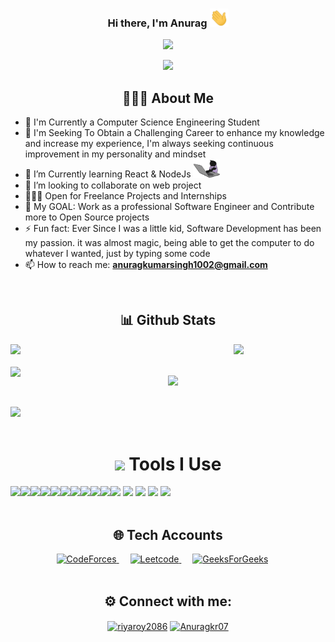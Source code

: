 <div align="center">

### Hi there, I'm Anurag <img src="https://github.com/nouraan-ahmed/nouraan-ahmed/blob/main/wave.gif" width="30px">
  
  <img  src="https://user-images.githubusercontent.com/86841935/158090002-2df41d0c-c480-4de2-83c5-8bb3c37b2ae1.png" width="300px">
  
  ![](https://komarev.com/ghpvc/?username=Anuragkr07&color=blue&style=plastic&align=center)

</div> 



<div align="center">
  
## 👨🏻‍💻 About Me
  
</div> 

- 👯 I'm Currently a Computer Science Engineering Student
- 🔭 I'm Seeking To Obtain a Challenging Career to enhance my knowledge and increase my experience, I'm always seeking continuous improvement in my personality and mindset
- 🌱 I’m Currently learning React & NodeJs  <img alt="dev_cat" src="https://raw.githubusercontent.com/dev-akshat/archive/main/images/gifs/others/dev_cat.gif" width="43">
- 🔭 I’m looking to collaborate on web project
- 👨🏼‍💻 Open for Freelance Projects and Internships
- 🥅 My GOAL: Work as a professional Software Engineer and Contribute more to Open Source projects
- ⚡ Fun fact: Ever Since I was a little kid, Software Development has been my passion. it was almost magic, being able to get the computer to do whatever I wanted, just by typing some code
- 📫 How to reach me: **[anuragkumarsingh1002@gmail.com](mailto:anuragkumarsingh1002@gmail.com?subject=[GitHub]%20)**

<br>


<div align="center">

  ## 📊 Github Stats

</div> 

<div align="center">
  
  <img align="left" width="45%" src="https://github-readme-stats.vercel.app/api?username=Anuragkr07&show_icons=true&theme=radical">


  <img  width="45%" src="http://github-readme-streak-stats.herokuapp.com?user=Anuragkr07&date_format=M%20j%5B%2C%20Y%5D">
  
  <br>
 <br>
  
  <img align="left" src="https://github-readme-stats.vercel.app/api/top-langs/?username=Anuragkr07&layout=compact">
  <p>
 <a href="https://leetcode.com/Anuragkr07/">
  <img src="https://leetcode.card.workers.dev/?username=Anuragkr07&theme=nord" width=41% >
 </a>
</p>
  

  
</div> 

<br>
<img src="https://activity-graph.herokuapp.com/graph?username=Anuragkr07&theme=dracula">


<br>

<div align="center">
  
  <br>
  
 <h1/><img src="https://raw.githubusercontent.com/JayantGoel001/JayantGoel001/master/GIF/github.gif" width="50px"/> Tools I Use</h1>
  
</div>

<div>
  
  <img align="left" src="https://img.shields.io/badge/c++-%2300599C.svg?style=for-the-badge&logo=c%2B%2B&logoColor=white" >
<img align="left" src="https://img.shields.io/badge/python-3670A0?style=for-the-badge&logo=python&logoColor=ffdd54" >
<img src="https://img.shields.io/badge/php-%23777BB4.svg?style=for-the-badge&logo=php&logoColor=white" >


<img align="left" src="https://img.shields.io/badge/html5-%23E34F26.svg?style=for-the-badge&logo=html5&logoColor=white" >
<img align="left" src="https://img.shields.io/badge/css3-%231572B6.svg?style=for-the-badge&logo=css3&logoColor=white" >

<img src="https://img.shields.io/badge/javascript-%23323330.svg?style=for-the-badge&logo=javascript&logoColor=%23F7DF1E" >
<img align="left" src="https://img.shields.io/badge/jquery-%230769AD.svg?style=for-the-badge&logo=jquery&logoColor=white" >
<img align="left" src="https://img.shields.io/badge/React-20232A?style=for-the-badge&logo=react&logoColor=61DAFB" >
<img align="left" src="https://img.shields.io/badge/bootstrap-%23563D7C.svg?style=for-the-badge&logo=bootstrap&logoColor=white" >
<img align="left" src="https://img.shields.io/badge/node.js-6DA55F?style=for-the-badge&logo=node.js&logoColor=white" >
<img src="https://img.shields.io/badge/express.js-%23404d59.svg?style=for-the-badge&logo=express&logoColor=%2361DAFB" >


<img align="left" src="https://img.shields.io/badge/mysql-%2300f.svg?style=for-the-badge&logo=mysql&logoColor=white" >
<img src="https://img.shields.io/badge/MongoDB-%234ea94b.svg?style=for-the-badge&logo=mongodb&logoColor=white" >

<img align="left" src="https://img.shields.io/badge/git-%23F05033.svg?style=for-the-badge&logo=git&logoColor=white" >
<img  src="https://img.shields.io/badge/github-%23121011.svg?style=for-the-badge&logo=github&logoColor=white" >
  
</div>



<br>


<div align="center">
  
  
## 🌐 Tech Accounts
  
<a target="_blank" href="https://www.codechef.com/users/anurag_1002" style="padding-right:18px;">
  <img alt="CodeForces" width="100px" src="https://img.shields.io/badge/-CodeChef-5B4638?style=for-the-badge&logo=CodeChef&logoColor=white" />
</a>
<a target="_blank" href="https://leetcode.com/Anurag_kr/" style="padding-right:18px;">
  <img alt="Leetcode" width="100px" src="https://img.shields.io/badge/LeetCode-000000?style=for-the-badge&logo=LeetCode&logoColor=#d16c06" />
</a>
<a target="_blank" href="https://auth.geeksforgeeks.org/user/anuragkumarsingh1002/practice/" style="padding-right:18px;">
  <img alt="GeeksForGeeks" width="135px" src="https://img.shields.io/badge/GeeksforGeeks-298D46?style=for-the-badge&logo=geeksforgeeks&logoColor=white" />
</a>
</div>

<br>



<div align="center">
  
  ## ⚙️ Connect with me:
  
  <a href="https://twitter.com/AnuragK06272590" target="blank"><img align="center" src="https://raw.githubusercontent.com/rahuldkjain/github-profile-readme-generator/master/src/images/icons/Social/twitter.svg" alt="riyaroy2086" height="30" width="40" /></a>
<a href="https://www.linkedin.com/in/anurag-kr-singh/" target="blank"><img align="center" src="https://raw.githubusercontent.com/rahuldkjain/github-profile-readme-generator/master/src/images/icons/Social/linked-in-alt.svg" alt="Anuragkr07" height="30" width="50" /></a>
  
</div> 






